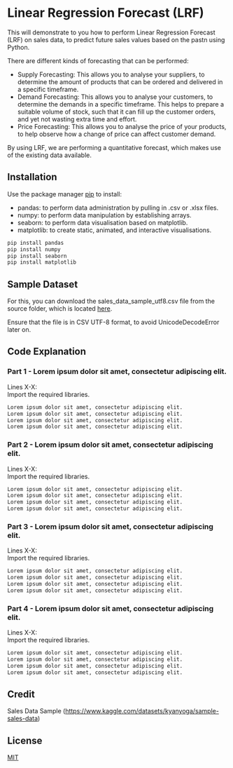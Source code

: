 # Linear Regression Forecast (LRF)

This will demonstrate to you how to perform Linear Regression Forecast (LRF) on sales data, to predict future sales values based on the pastn using Python.

There are different kinds of forecasting that can be performed:

- Supply Forecasting: This allows you to analyse your suppliers, to determine the amount of products that can be ordered and delivered in a specific timeframe.
- Demand Forecasting: This allows you to analyse your customers, to determine the demands in a specific timeframe. This helps to prepare a suitable volume of stock, such that it can fill up the customer orders, and yet not wasting extra time and effort.
- Price Forecasting: This allows you to analyse the price of your products, to help observe how a change of price can affect customer demand.

By using LRF, we are performing a quantitative forecast, which makes use of the existing data available.

## Installation

Use the package manager [pip](https://pip.pypa.io/en/stable/) to install:

- pandas: to perform data administration by pulling in .csv or .xlsx files.
- numpy: to perform data manipulation by establishing arrays.
- seaborn: to perform data visualisation based on matplotlib.
- matplotlib: to create static, animated, and interactive visualisations.

```bash
pip install pandas
pip install numpy
pip install seaborn
pip install matplotlib
```

## Sample Dataset

For this, you can download the sales_data_sample_utf8.csv file from the source folder, which is located [here](https://github.com/dwoo-work/MultiCriteriaABC.Analysis/blob/main/src).

Ensure that the file is in CSV UTF-8 format, to avoid UnicodeDecodeError later on.

## Code Explanation

### Part 1 - Lorem ipsum dolor sit amet, consectetur adipiscing elit.

Lines X-X:  
Import the required libraries.
```python   
Lorem ipsum dolor sit amet, consectetur adipiscing elit.
Lorem ipsum dolor sit amet, consectetur adipiscing elit.
Lorem ipsum dolor sit amet, consectetur adipiscing elit.
Lorem ipsum dolor sit amet, consectetur adipiscing elit.
```

### Part 2 - Lorem ipsum dolor sit amet, consectetur adipiscing elit.

Lines X-X:  
Import the required libraries.
```python   
Lorem ipsum dolor sit amet, consectetur adipiscing elit.
Lorem ipsum dolor sit amet, consectetur adipiscing elit.
Lorem ipsum dolor sit amet, consectetur adipiscing elit.
Lorem ipsum dolor sit amet, consectetur adipiscing elit.
```

### Part 3 - Lorem ipsum dolor sit amet, consectetur adipiscing elit.

Lines X-X:  
Import the required libraries.
```python   
Lorem ipsum dolor sit amet, consectetur adipiscing elit.
Lorem ipsum dolor sit amet, consectetur adipiscing elit.
Lorem ipsum dolor sit amet, consectetur adipiscing elit.
Lorem ipsum dolor sit amet, consectetur adipiscing elit.
```

### Part 4 - Lorem ipsum dolor sit amet, consectetur adipiscing elit.

Lines X-X:  
Import the required libraries.
```python   
Lorem ipsum dolor sit amet, consectetur adipiscing elit.
Lorem ipsum dolor sit amet, consectetur adipiscing elit.
Lorem ipsum dolor sit amet, consectetur adipiscing elit.
Lorem ipsum dolor sit amet, consectetur adipiscing elit.
```

## Credit

Sales Data Sample (https://www.kaggle.com/datasets/kyanyoga/sample-sales-data)

## License

[MIT](https://choosealicense.com/licenses/mit/)